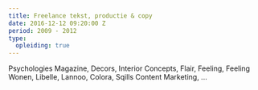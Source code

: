 ```yaml
---
title: Freelance tekst, productie & copy
date: 2016-12-12 09:20:00 Z
period: 2009 - 2012
type:
  opleiding: true
---
```


Psychologies Magazine, Decors, Interior Concepts, Flair, Feeling, Feeling Wonen, Libelle, Lannoo, Colora, Sqills Content Marketing, ...